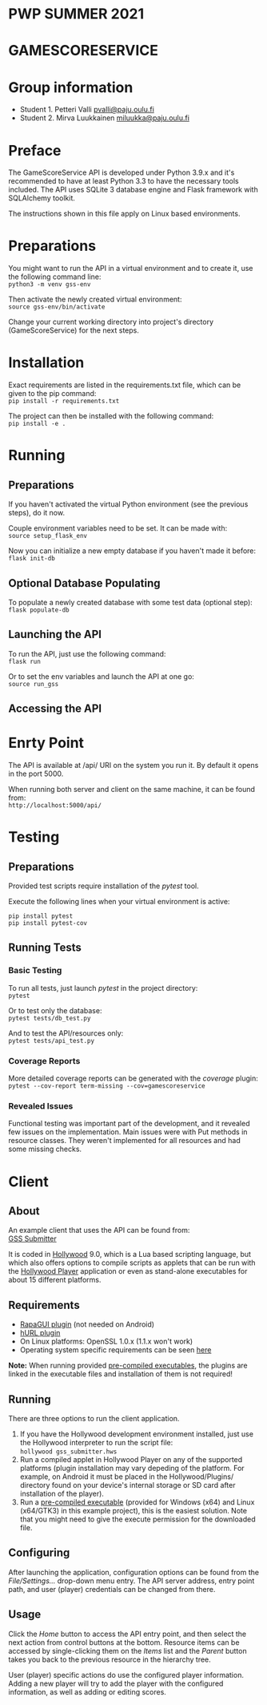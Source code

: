 # PWP SUMMER 2021
# GAMESCORESERVICE
# Group information
* Student 1. Petteri Valli pvalli@paju.oulu.fi
* Student 2. Mirva Luukkainen miluukka@paju.oulu.fi


# Preface

The GameScoreService API is developed under Python 3.9.x and it's recommended to have at least Python 3.3 to have the necessary tools included. The API uses SQLite 3 database engine and Flask framework with SQLAlchemy toolkit.

The instructions shown in this file apply on Linux based environments.


# Preparations

You might want to run the API in a virtual environment and to create it, use the following command line:  
```python3 -m venv gss-env```

Then activate the newly created virtual environment:  
```source gss-env/bin/activate```

Change your current working directory into project's directory (GameScoreService) for the next steps.


# Installation

Exact requirements are listed in the requirements.txt file, which can be given to the pip command:  
```pip install -r requirements.txt```

The project can then be installed with the following command:  
```pip install -e .```


# Running

## Preparations

If you haven't activated the virtual Python environment (see the previous steps), do it now.

Couple environment variables need to be set. It can be made with:  
```source setup_flask_env```

Now you can initialize a new empty database if you haven't made it before:  
```flask init-db```


## Optional Database Populating

To populate a newly created database with some test data (optional step):  
```flask populate-db```


## Launching the API

To run the API, just use the following command:  
```flask run```

Or to set the env variables and launch the API at one go:  
```source run_gss```


## Accessing the API

# Enrty Point

The API is available at /api/ URI on the system you run it. By default it opens in the port 5000.

When running both server and client on the same machine, it can be found from:  
```http://localhost:5000/api/```


# Testing

## Preparations

Provided test scripts require installation of the *pytest* tool.

Execute the following lines when your virtual environment is active:  
```
pip install pytest
pip install pytest-cov
```

## Running Tests

### Basic Testing

To run all tests, just launch *pytest* in the project directory:  
```pytest```

Or to test only the database:  
```pytest tests/db_test.py```

And to test the API/resources only:  
```pytest tests/api_test.py```

### Coverage Reports

More detailed coverage reports can be generated with the *coverage* plugin:  
```pytest --cov-report term-missing --cov=gamescoreservice```

### Revealed Issues

Functional testing was important part of the development, and it revealed few issues on the implementation. Main issues were with Put methods in resource classes. They weren't implemented for all resources and had some missing checks.


# Client

## About

An example client that uses the API can be found from:  
[GSS Submitter](https://github.com/petvalli/GSS_Submitter)

It is coded in [Hollywood](https://www.hollywood-mal.com/index.html) 9.0, which is a Lua based scripting language, but which also offers options to compile scripts as applets that can be run with the [Hollywood Player](https://www.hollywood-mal.com/download.html) application or even as stand-alone executables for about 15 different platforms.

## Requirements

- [RapaGUI plugin](https://www.hollywood-mal.com/download.html) (not needed on Android)
- [hURL plugin](https://www.hollywood-mal.com/download.html)
- On Linux platforms: OpenSSL 1.0.x (1.1.x won't work)
- Operating system specific requirements can be seen [here](https://www.hollywood-mal.com/docs/html/hollywood/Requirements_.html)

**Note:** When running provided [pre-compiled executables](https://github.com/petvalli/GSS_Submitter/releases/tag/v1.0), the plugins are linked in the executable files and installation of them is not required!

## Running

There are three options to run the client application.

1. If you have the Hollywood development environment installed, just use the Hollywood interpreter to run the script file:  
```hollywood gss_submitter.hws```
2. Run a compiled applet in Hollywood Player on any of the supported platforms (plugin installation may vary depeding of the platform. For example, on Android it must be placed in the Hollywood/Plugins/ directory found on your device's internal storage or SD card after installation of the player).
3. Run a [pre-compiled executable](https://github.com/petvalli/GSS_Submitter/releases/tag/v1.0) (provided for Windows (x64) and Linux (x64/GTK3) in this example project), this is the easiest solution. Note that you might need to give the execute permission for the downloaded file.

## Configuring

After launching the application, configuration options can be found from the *File/Settings...* drop-down menu entry. The API server address, entry point path, and user (player) credentials can be changed from there.

## Usage

Click the *Home* button to access the API entry point, and then select the next action from control buttons at the bottom. Resource items can be accessed by single-clicking them on the *Items* list and the *Parent* button takes you back to the previous resource in the hierarchy tree.

User (player) specific actions do use the configured player information. Adding a new player will try to add the player with the configured information, as well as adding or editing scores.
